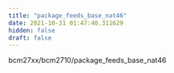 ```yaml
---
title: "package_feeds_base_nat46"
date: 2021-10-31 01:47:40.311629
hidden: false
draft: false
---
```


bcm27xx/bcm2710/package_feeds_base_nat46

